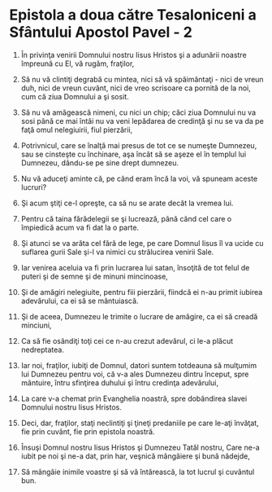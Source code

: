 # Epistola a doua c&#259;tre Tesaloniceni a Sf&#226;ntului Apostol Pavel - 2

1. În privinţa venirii Domnului nostru Iisus Hristos şi a adunării noastre împreună cu El, vă rugăm, fraţilor, 

2. Să nu vă clintiţi degrabă cu mintea, nici să vă spăimântaţi - nici de vreun duh, nici de vreun cuvânt, nici de vreo scrisoare ca pornită de la noi, cum că ziua Domnului a şi sosit. 

3. Să nu vă amăgească nimeni, cu nici un chip; căci ziua Domnului nu va sosi până ce mai întâi nu va veni lepădarea de credinţă şi nu se va da pe faţă omul nelegiuirii, fiul pierzării, 

4. Potrivnicul, care se înalţă mai presus de tot ce se numeşte Dumnezeu, sau se cinsteşte cu închinare, aşa încât să se aşeze el în templul lui Dumnezeu, dându-se pe sine drept dumnezeu. 

5. Nu vă aduceţi aminte că, pe când eram încă la voi, vă spuneam aceste lucruri? 

6. Şi acum ştiţi ce-l opreşte, ca să nu se arate decât la vremea lui. 

7. Pentru că taina fărădelegii se şi lucrează, până când cel care o împiedică acum va fi dat la o parte. 

8. Şi atunci se va arăta cel fără de lege, pe care Domnul Iisus îl va ucide cu suflarea gurii Sale şi-l va nimici cu strălucirea venirii Sale. 

9. Iar venirea aceluia va fi prin lucrarea lui satan, însoţită de tot felul de puteri şi de semne şi de minuni mincinoase, 

10. Şi de amăgiri nelegiuite, pentru fiii pierzării, fiindcă ei n-au primit iubirea adevărului, ca ei să se mântuiască. 

11. Şi de aceea, Dumnezeu le trimite o lucrare de amăgire, ca ei să creadă minciuni, 

12. Ca să fie osândiţi toţi cei ce n-au crezut adevărul, ci le-a plăcut nedreptatea. 

13. Iar noi, fraţilor, iubiţi de Domnul, datori suntem totdeauna să mulţumim lui Dumnezeu pentru voi, că v-a ales Dumnezeu dintru început, spre mântuire, întru sfinţirea duhului şi întru credinţa adevărului, 

14. La care v-a chemat prin Evanghelia noastră, spre dobândirea slavei Domnului nostru Iisus Hristos. 

15. Deci, dar, fraţilor, staţi neclintiţi şi ţineţi predaniile pe care le-aţi învăţat, fie prin cuvânt, fie prin epistola noastră. 

16. Însuşi Domnul nostru Iisus Hristos şi Dumnezeu Tatăl nostru, Care ne-a iubit pe noi şi ne-a dat, prin har, veşnică mângâiere şi bună nădejde, 

17. Să mângâie inimile voastre şi să vă întărească, la tot lucrul şi cuvântul bun. 

